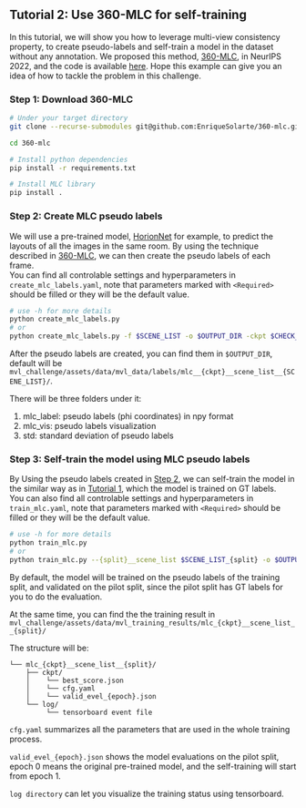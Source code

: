 ## Tutorial 2: Use 360-MLC for self-training

In this tutorial, we will show you how to leverage multi-view consistency property, to create pseudo-labels and self-train a model in the dataset without any annotation. We proposed this method, [360-MLC](https://enriquesolarte.github.io/360-mlc/), in NeurIPS 2022, and the code is available [here](https://github.com/EnriqueSolarte/360-mlc). Hope this example can give you an idea of how to tackle the problem in this challenge.

### Step 1: Download 360-MLC
```bash
# Under your target directory
git clone --recurse-submodules git@github.com:EnriqueSolarte/360-mlc.git

cd 360-mlc

# Install python dependencies
pip install -r requirements.txt

# Install MLC library
pip install .
```

### Step 2: Create MLC pseudo labels

We will use a pre-trained model, [HorionNet](https://github.com/sunset1995/HorizonNet) for example, to predict the layouts of all the images in the same room. By using the technique described in [360-MLC](https://enriquesolarte.github.io/360-mlc/), we can then create the pseudo labels of each frame.  
You can find all controlable settings and hyperparameters in `create_mlc_labels.yaml`, note that parameters marked with `<Required>` should be filled or they will be the default value.

```bash
# use -h for more details
python create_mlc_labels.py
# or
python create_mlc_labels.py -f $SCENE_LIST -o $OUTPUT_DIR -ckpt $CHECK_POINT
```

After the pseudo labels are created, you can find them in `$OUTPUT_DIR`, default will be `mvl_challenge/assets/data/mvl_data/labels/mlc__{ckpt}__scene_list__{SCENE_LIST}/`.

There will be three folders under it:  
1. mlc_label: pseudo labels (phi coordinates) in npy format
2. mlc_vis: pseudo labels visualization
3. std: standard deviation of pseudo labels

### Step 3: Self-train the model using MLC pseudo labels

By Using the pseudo labels created in [Step 2](#step-2-create-mlc-pseudo-labels), we can self-train the model in the similar way as in [Tutorial 1](https://github.com/mvlchallenge/mvl_toolkit/tree/mvl_chellenge_dev/tutorial/train_horizon_net), which the model is trained on GT labels.  
You can also find all controlable settings and hyperparameters in `train_mlc.yaml`, note that parameters marked with `<Required>` should be filled or they will be the default value.

```bash
# use -h for more details
python train_mlc.py
# or
python train_mlc.py --{split}__scene_list $SCENE_LIST_{split} -o $OUTPUT_DIR -ckpt $CHECK_POINT
```

By default, the model will be trained on the pseudo labels of the training split, and validated on the pilot split, since the pilot split has GT labels for you to do the evaluation.

At the same time, you can find the the training result in `mvl_challenge/assets/data/mvl_training_results/mlc_{ckpt}__scene_list__{split}/`

The structure will be:  
```
└── mlc_{ckpt}__scene_list__{split}/
    ├── ckpt/
    │    └── best_score.json
    │    └── cfg.yaml
    │    └── valid_evel_{epoch}.json
    └── log/
         └── tensorboard event file

```

`cfg.yaml` summarizes all the parameters that are used in the whole training process.

`valid_evel_{epoch}.json` shows the model evaluations on the pilot split, epoch 0 means the original pre-trained model, and the self-training will start from epoch 1.

`log directory` can let you visualize the training status using tensorboard.